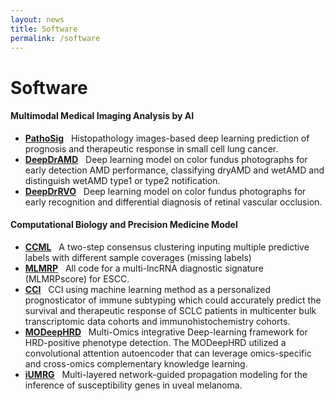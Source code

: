 ```yaml
---
layout: news
title: Software
permalink: /software
---
```


# Software
#### Multimodal Medical Imaging Analysis by AI
- [**PathoSig**](https://github.com/ZhouSunLab-Workshops/PathoSig) &nbsp;
Histopathology images-based deep learning prediction of prognosis and therapeutic response in small cell lung cancer.
- [**DeepDrAMD**](https://github.com/ZhouSunLab-Workshops/DeepDrAMD) &nbsp;
Deep learning model on color fundus photographs for early detection AMD performance, classifying dryAMD and wetAMD and distinguish wetAMD type1 or type2 notification.
- [**DeepDrRVO**](https://github.com/ZhouSunLab-Workshops/DeepDrRVO) &nbsp;
Deep learning model on color fundus photographs for early recognition and differential diagnosis of retinal vascular occlusion.

#### Computational Biology and Precision Medicine Model
- [**CCML**](https://github.com/ZhouSunLab-Workshops/ccml) &nbsp;
A two-step consensus clustering inputing multiple predictive labels with different sample coverages (missing labels) 
- [**MLMRP**](https://github.com/ZhouSunLab-Workshops/MLMRP) &nbsp;
All code for a multi-lncRNA diagnostic signature (MLMRPscore) for ESCC.
- [**CCI**](https://github.com/ZhouSunLab-Workshops/CCI) &nbsp;
CCI using machine learning method as a personalized prognosticator of immune subtyping which could accurately predict the survival and therapeutic response of SCLC patients in multicenter bulk transcriptomic data cohorts and immunohistochemistry cohorts.
- [**MODeepHRD**](https://github.com/ZhouSunLab-Workshops/MODeepHRD) &nbsp;
Multi-Omics integrative Deep-learning framework for HRD-positive phenotype detection. The MODeepHRD utilized a convolutional attention autoencoder that can leverage omics-specific and cross-omics complementary knowledge learning.
- [**iUMRG**](https://github.com/ZhouSunLab-Workshops/iUMRG) &nbsp;
Multi-layered network-guided propagation modeling for the inference of susceptibility genes in uveal melanoma.